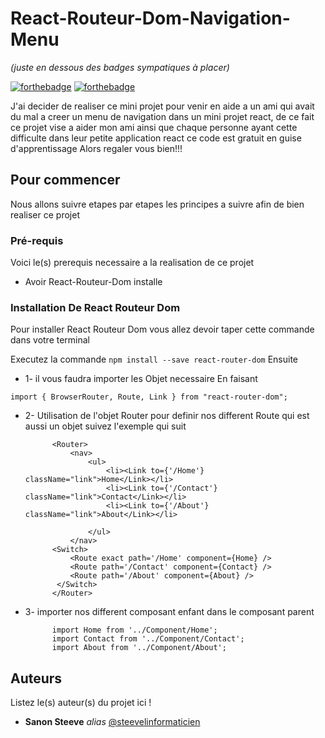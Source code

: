 # React-Routeur-Dom-Navigation-Menu
_(juste en dessous des badges sympatiques à placer)_

[![forthebadge](http://forthebadge.com/images/badges/built-with-love.svg)](http://forthebadge.com)  [![forthebadge](http://forthebadge.com/images/badges/powered-by-electricity.svg)](http://forthebadge.com)

J'ai decider de realiser ce mini projet pour venir en aide a un ami qui avait du mal a creer un menu de navigation dans un mini projet react, de ce fait ce projet vise a aider mon ami ainsi que chaque personne ayant cette difficulte dans leur petite application react ce code est gratuit en guise d'apprentissage Alors regaler vous bien!!!

## Pour commencer

Nous allons suivre etapes par etapes les principes a suivre afin de bien realiser ce projet

### Pré-requis

Voici le(s) prerequis necessaire a la realisation de ce projet

- Avoir React-Routeur-Dom installe

### Installation De React Routeur Dom

Pour installer React Routeur Dom vous allez devoir taper cette commande dans votre terminal

Executez la commande ``npm install --save react-router-dom`` Ensuite

- 1- il vous faudra importer les Objet necessaire En faisant

``import { BrowserRouter, Route, Link } from "react-router-dom";`` 

- 2- Utilisation de l'objet Router pour definir nos different Route qui est aussi un objet suivez l'exemple qui suit

            <Router>
                <nav>
                    <ul>
                        <li><Link to={'/Home'} className="link">Home</Link></li>
                        <li><Link to={'/Contact'} className="link">Contact</Link></li>
                        <li><Link to={'/About'} className="link">About</Link></li>
                       
                    </ul>
                </nav>
            <Switch>
                <Route exact path='/Home' component={Home} />
                <Route path='/Contact' component={Contact} />
                <Route path='/About' component={About} />
             </Switch>
            </Router>
- 3- importer nos different composant enfant dans le composant parent

            import Home from '../Component/Home';
            import Contact from '../Component/Contact';
            import About from '../Component/About';


## Auteurs
Listez le(s) auteur(s) du projet ici !
* **Sanon Steeve** _alias_ [@steevelinformaticien](https://github.com/steevy007)
